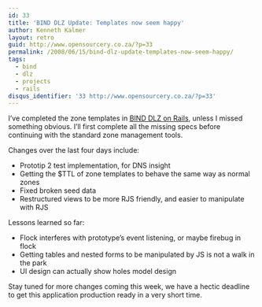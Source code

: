 ```yaml
---
id: 33
title: 'BIND DLZ Update: Templates now seem happy'
author: Kenneth Kalmer
layout: retro
guid: http://www.opensourcery.co.za/?p=33
permalink: /2008/06/15/bind-dlz-update-templates-now-seem-happy/
tags:
  - bind
  - dlz
  - projects
  - rails
disqus_identifier: '33 http://www.opensourcery.co.za/?p=33'
---
```


I&#8217;ve completed the zone templates in [BIND DLZ on Rails][1], unless I missed something obvious. I&#8217;ll first complete all the missing specs before continuing with the standard zone management tools.

Changes over the last four days include:

  * Prototip 2 test implementation, for DNS insight
  * Getting the $TTL of zone templates to behave the same way as normal zones
  * Fixed broken seed data
  * Restructured views to be more RJS friendly, and easier to manipulate with RJS

Lessons learned so far:

  * Flock interferes with prototype&#8217;s event listening, or maybe firebug in flock
  * Getting tables and nested forms to be manipulated by JS is not a walk in the park
  * UI design can actually show holes model design

Stay tuned for more changes coming this week, we have a hectic deadline to get this application production ready in a very short time.

 [1]: https://github.com/kennethkalmer/bind-dlz-on-rails
